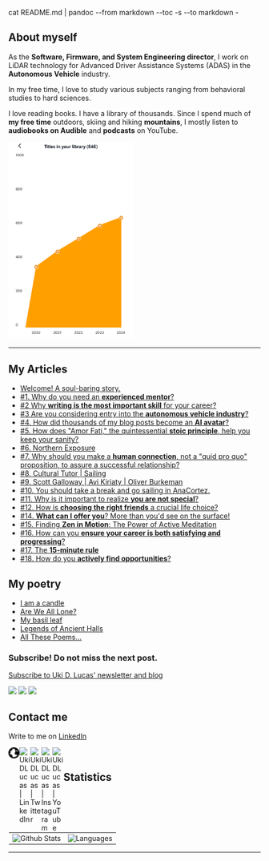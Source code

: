 cat README.md | pandoc --from markdown  --toc -s  --to markdown -

## About myself 

As the **Software, Firmware, and System Engineering director**, I work on LiDAR technology for Advanced Driver Assistance Systems (ADAS) in the **Autonomous Vehicle** industry.

In my free time, I love to study various subjects ranging from behavioral studies to hard sciences.

I love reading books. I have a library of thousands. 
Since I spend much of **my free time** outdoors, skiing and hiking **mountains**, I mostly listen to **audiobooks on Audible** and **podcasts** on YouTube.

<img src="https://github.com/UkiDLucas/UkiDLucas/blob/main/audible.jpg" width="250" />

<hr/>

## My Articles 
-  [Welcome! A soul-baring story.](https://ukidlucas.beehiiv.com/p/welcome)
-  [#1. Why do you need an **experienced mentor**?](https://ukidlucas.beehiiv.com/p/uki-d-lucas-adventures-science-meditations-1)
-  [#2 Why **writing is the most important skill** for your career?](https://ukidlucas.beehiiv.com/p/important-skill-career-startup-personal-growth)
-  [#3 Are you considering entry into the **autonomous vehicle industry**?](https://ukidlucas.beehiiv.com/p/entering-autonomous-vehicle-industry-start-3)
-  [#4. How did thousands of my blog posts become an **AI avatar**?](https://ukidlucas.beehiiv.com/p/thousands-blog-posts-became-ai-avatar-4)
-  [#5. How does "Amor Fati," the quintessential **stoic principle**, help you keep your sanity?](https://ukidlucas.beehiiv.com/p/amor-fati-quintessential-stoic-principle-5)
-  [#6. Northern Exposure](https://ukidlucas.beehiiv.com/p/6-norther-exposure)
-  [#7. Why should you make a **human connection**, not a "quid pro quo" proposition, to assure a successful relationship?](https://ukidlucas.beehiiv.com/p/7-make-human-connection-not-quid-pro-quo-proposition)
-  [#8. Cultural Tutor | Sailing](https://ukidlucas.beehiiv.com/p/8-letters)
-  [#9. Scott Galloway | Avi Kiriaty | Oliver Burkeman](https://ukidlucas.beehiiv.com/p/9-ukis-stoa-sophia-scott-galloway-avi-kiriaty-oliver-burkeman)
-  [#10. You should take a break and go sailing in AnaCortez.](https://ukidlucas.beehiiv.com/p/10-ukis-stoa-sophia-anacortez-sailing)
-  [#11. Why is it important to realize **you are not special**?](https://ukidlucas.beehiiv.com/p/11-ukis-stoa-sophia-response-feedback)
-  [#12. How is **choosing the right friends** a crucial life choice?](https://ukidlucas.beehiiv.com/p/12-ukis-stoa-sophia-celebrating-friendship)
-  [#14. **What can I offer you**? More than you'd see on the surface!](https://ukidlucas.beehiiv.com/p/14-can-offer-youd-see-surface)
-  [#15. Finding **Zen in Motion**: The Power of Active Meditation](https://ukidlucas.beehiiv.com/p/finding-zen-motion-power-active-meditation)
-  [#16. How can you **ensure your career is both satisfying and progressing**?](https://ukidlucas.beehiiv.com/p/16-can-ensure-career-satisfying-progressing)
-  [#17. The **15-minute rule**](https://ukidlucas.beehiiv.com/p/17-15minute-rule)
-  [#18. How do you **actively find opportunities**?](https://ukidlucas.beehiiv.com/p/18-actively-find-opportunities)

## My poetry
-  [I am a candle](https://ukidlucas.beehiiv.com/p/i-am-a-candle)
-  [Are We All Lone?](https://ukidlucas.beehiiv.com/p/are-we-all-lone)
-  [My basil leaf](https://ukidlucas.beehiiv.com/p/my-basil-leaf-poem)
-  [Legends of Ancient Halls](https://ukidlucas.beehiiv.com/p/legends-of-ancient-halls)
-  [All These Poems…](https://ukidlucas.beehiiv.com/p/all-these-poems)


### Subscribe! Do not miss the next post.

[Subscribe to Uki D. Lucas' newsletter and blog](https://ukidlucas.beehiiv.com/)


![](subscribe.svg)
![](/subscribe.svg)
![](.subscribe.svg)




## Contact me
Write to me on [LinkedIn][linkedin] 
 
<!-- Complete list of emoji: https://gist.github.com/rxaviers/7360908 -->

[<img align="left" alt="UkiDLucas" width="22px" src="https://raw.githubusercontent.com/iconic/open-iconic/master/svg/globe.svg" />][website]
[<img align="left" alt="UkiDLucas | LinkedIn" width="22px" src="https://cdn.jsdelivr.net/npm/simple-icons@v3/icons/linkedin.svg" />][linkedin]
[<img align="left" alt="UkiDLucas | Twitter" width="22px" src="https://cdn.jsdelivr.net/npm/simple-icons@v3/icons/twitter.svg" />][twitter]
[<img align="left" alt="UkiDLucas | Instagram" width="22px" src="https://cdn.jsdelivr.net/npm/simple-icons@v3/icons/instagram.svg" />][instagram]
[<img align="left" alt="UkiDLucas | YouTube" width="22px" src="https://cdn.jsdelivr.net/npm/simple-icons@v3/icons/youtube.svg" />][youtube]

<br />

## Statistics 
<!-- https://github.com/anuraghazra/github-readme-stats -->
<table style="border: 1px solid transparent" >
<tr>
  <td>
      <img alt="Github Stats" 
       src="https://github-readme-stats.vercel.app/api?username=UkiDLucas&show_icons=true&hide_border=true&count_private=true&include_all_commits=true&hide=contribs" 
       />
  </td>
  <td>
      <img alt="Languages" 
       src="https://github-readme-stats.vercel.app/api/top-langs/?username=UkiDLucas&layout=pie&langs_count=20&count_private=true&include_all_commits=true&hide_border=true&hide=HTML,jupyter%20notebook,LilyPond,JavaScript,CSS,MakeFile,Tex,C,Make,CMake,Rust&size_weight=0.4&count_weight=0.6" 
       />
  </td>
</tr>
<table>
   

<hr />
 


 
 
[website]: https://www.UkiDLucas.com
[medium]: https://UkiDLucas.medium.com/
[twitter]: https://twitter.com/UkiDLucas
[youtube]: https://youtube.com/UkiDLucas
[instagram]: https://instagram.com/UkiDLucas
[linkedin]: https://linkedin.com/in/UkiDLucas
[google scholar]: https://scholar.google.com/citations?hl=en&user=hBKIwg4AAAAJ&view_op=list_works&sortby=pubdate
